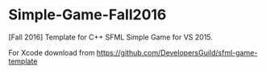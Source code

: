 # Simple-Game-Fall2016
[Fall 2016] Template for C++ SFML Simple Game for VS 2015. 
  
For Xcode download from https://github.com/DevelopersGuild/sfml-game-template
